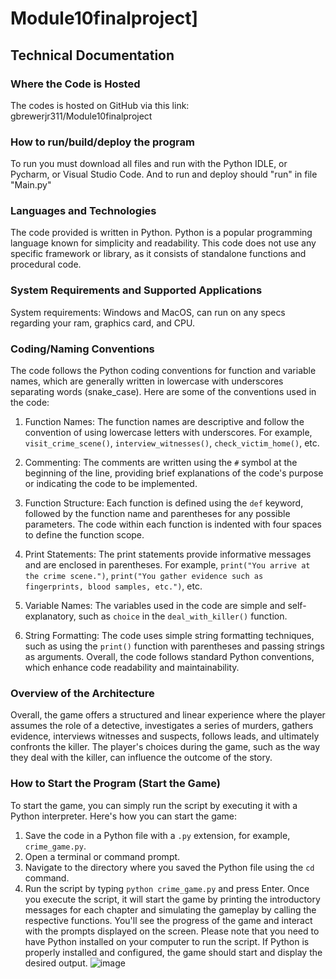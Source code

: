 # Module10finalproject]
## Technical Documentation

### Where the Code is Hosted
The codes is hosted on GitHub via this link: gbrewerjr311/Module10finalproject

### How to run/build/deploy the program
To run you must download all files and run with the Python IDLE, or Pycharm, or Visual Studio Code.
And to run and deploy should "run" in file "Main.py"
### Languages and Technologies
The code provided is written in Python. Python is a popular programming language known for simplicity and readability. This code does not use any specific framework or library, as it consists of standalone functions and procedural code.

### System Requirements and Supported Applications
System requirements: Windows and MacOS, can run on any specs regarding your ram, graphics card, and CPU.
### Coding/Naming Conventions
The code follows the Python coding conventions for function and variable names, which are generally written in lowercase with underscores separating words (snake_case). Here are some of the conventions used in the code:
1. Function Names: The function names are descriptive and follow the convention of using lowercase letters with underscores. For example, `visit_crime_scene()`, `interview_witnesses()`, `check_victim_home()`, etc.

2. Commenting: The comments are written using the `#` symbol at the beginning of the line, providing brief explanations of the code's purpose or indicating the code to be implemented.
3. Function Structure: Each function is defined using the `def` keyword, followed by the function name and parentheses for any possible parameters. The code within each function is indented with four spaces to define the function scope.
4. Print Statements: The print statements provide informative messages and are enclosed in parentheses. For example, `print("You arrive at the crime scene.")`, `print("You gather evidence such as fingerprints, blood samples, etc.")`, etc.
5. Variable Names: The variables used in the code are simple and self-explanatory, such as `choice` in the `deal_with_killer()` function.
6. String Formatting: The code uses simple string formatting techniques, such as using the `print()` function with parentheses and passing strings as arguments.
Overall, the code follows standard Python conventions, which enhance code readability and maintainability.

### Overview of the Architecture
Overall, the game offers a structured and linear experience where the player assumes the role of a detective, investigates a series of murders, gathers evidence, interviews witnesses and suspects, follows leads, and ultimately confronts the killer. The player's choices during the game, such as the way they deal with the killer, can influence the outcome of the story.

### How to Start the Program (Start the Game)
To start the game, you can simply run the script by executing it with a Python interpreter. Here's how you can start the game:
1. Save the code in a Python file with a `.py` extension, for example, `crime_game.py`.
2. Open a terminal or command prompt.
3. Navigate to the directory where you saved the Python file using the `cd` command.
4. Run the script by typing `python crime_game.py` and press Enter.
Once you execute the script, it will start the game by printing the introductory messages for each chapter and simulating the gameplay by calling the respective functions. You'll see the progress of the game and interact with the prompts displayed on the screen.
Please note that you need to have Python installed on your computer to run the script. If Python is properly installed and configured, the game should start and display the desired output.
![image](https://github.com/gbrewerjr311/Module10finalproject/assets/123845593/87a95c8a-46d6-4dfd-8ed6-52246ce37c53)

